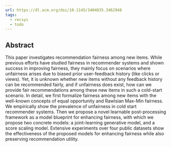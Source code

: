 ```yaml
---
url: https://dl.acm.org/doi/10.1145/3404835.3462948
tags:
  - recsys
  - todo
---
```

## Abstract

This paper investigates recommendation fairness among new items. While previous efforts have studied fairness in recommender systems and shown success in improving fairness, they mainly focus on scenarios where unfairness arises due to biased prior user-feedback history (like clicks or views). Yet, it is unknown whether new items without any feedback history can be recommended fairly, and if unfairness does exist, how can we provide fair recommendations among these new items in such a cold-start scenario. In detail, we first formalize fairness among new items with the well-known concepts of equal opportunity and Rawlsian Max-Min fairness. We empirically show the prevalence of unfairness in cold start recommender systems. Then we propose a novel learnable post-processing framework as a model blueprint for enhancing fairness, with which we propose two concrete models: a joint-learning generative model, and a score scaling model. Extensive experiments over four public datasets show the effectiveness of the proposed models for enhancing fairness while also preserving recommendation utility.